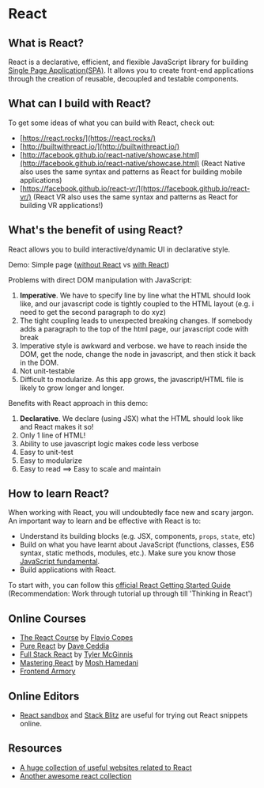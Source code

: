 # React

## What is React?

React is a declarative, efficient, and flexible JavaScript library for building [Single Page Application(SPA)](https://medium.com/@pshrmn/demystifying-single-page-applications-3068d0555d46). It allows you to create front-end applications through the creation of reusable, decoupled and testable components.

## What can I build with React?

To get some ideas of what you can build with React, check out:

* [https://react.rocks/](https://react.rocks/)
* [http://builtwithreact.io/](http://builtwithreact.io/)
* [http://facebook.github.io/react-native/showcase.html](http://facebook.github.io/react-native/showcase.html) \(React Native also uses the same syntax and patterns as React for building mobile applications\)
* [https://facebook.github.io/react-vr/](https://facebook.github.io/react-vr/) \(React VR also uses the same syntax and patterns as React for building VR applications!\)

## What's the benefit of using React?

React allows you to build interactive/dynamic UI in declarative style.

Demo: Simple page \([without React](https://codepen.io/davified/pen/KQodXj) vs [with React](https://codepen.io/davified/pen/jZzPpK)\)

Problems with direct DOM manipulation with JavaScript:

1. **Imperative**. We have to specify line by line what the HTML should look like, and our javascript code is tightly coupled to the HTML layout (e.g. i need to get the second paragraph to do xyz)
2. The tight coupling leads to unexpected breaking changes. If somebody adds a paragraph to the top of the html page, our javascript code with break
3. Imperative style is awkward and verbose. we have to reach inside the DOM, get the node, change the node in javascript, and then stick it back in the DOM.
4. Not unit-testable
5. Difficult to modularize. As this app grows, the javascript/HTML file is likely to grow longer and longer.

Benefits with React approach in this demo:

1. **Declarative**. We declare (using JSX) what the HTML should look like and React makes it so!
2. Only 1 line of HTML!
3. Ability to use javascript logic makes code less verbose
4. Easy to unit-test
5. Easy to modularize
6. Easy to read ==> Easy to scale and maintain

## How to learn React?

When working with React, you will undoubtedly face new and scary jargon. An important way to learn and be effective with React is to:

* Understand its building blocks \(e.g. JSX, components, `props`, `state`, etc\)
* Build on what you have learnt about JavaScript \(functions, classes, ES6 syntax, static methods, modules, etc.\). Make sure you know those [JavaScript fundamental](https://www.robinwieruch.de/javascript-fundamentals-react-requirements/).
* Build applications with React.

To start with, you can follow this [official React Getting Started Guide](https://reactjs.org/docs/hello-world.html) \(Recommendation: Work through tutorial up through till 'Thinking in React'\)

## Online Courses

* [The React Course](https://thereactcourse.com/) by [Flavio Copes](https://flaviocopes.com/react/)
* [Pure React](https://daveceddia.com/pure-react/) by [Dave Ceddia](https://daveceddia.com/)
* [Full Stack React](https://www.fullstackreact.com/) by [Tyler McGinnis](https://tylermcginnis.com/)
* [Mastering React](https://codewithmosh.com/p/mastering-react) by [Mosh Hamedani](https://codewithmosh.com/)
* [Frontend Armory](https://frontarm.com/)

## Online Editors

* [React sandbox](https://codesandbox.io/s/) and [Stack Blitz](https://stackblitz.com/) are useful for trying out React snippets online.

## Resources

* [A huge collection of useful websites related to React](https://github.com/markerikson/react-redux-links)
* [Another awesome react collection](https://github.com/enaqx/awesome-react)
